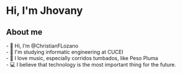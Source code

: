 <h1>Hi, I'm Jhovany</h1>

<h2>About me </h2>
- 👋 Hi, I’m @ChristianFLozano <br>
- 📖 I'm studying informatic engineering at CUCEI <br>
- 🎵 I love music, especially corridos tumbados, like Peso Pluma <br>
- 💻 I believe that technology is the most important thing for the future. <br>













<!---
ChristianFLozano/ChristianFLozano is a ✨ special ✨ repository because its `README.md` (this file) appears on your GitHub profile.
You can click the Preview link to take a look at your changes.
--->
